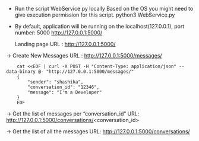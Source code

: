 -	Run the script WebService.py locally 
    Based on the OS you might need to give execution permission for this script. 
    python3 WebService.py
-	By default, application will be running on the localhost(127.0.0.1), port number: 5000
    http://127.0.0.1:5000/
    
    Landing page 
        URL : http://127.0.0.1:5000/


->  Create New Messages 
	URL : http://127.0.0.1:5000/messages/

        cat <<EOF | curl -X POST -H "Content-Type: application/json" --data-binary @- "http://127.0.0.1:5000/messages/"
        {
            "sender": "shashika",
            "conversation_id": "12346",
            "message": "I'm a Developer"
        }
        EOF
    
    
->  Get the list of messages per “conversation_id”
        URL: http://127.0.0.1:5000/conversations/<conversation_id>
    
-> Get the list of all the messages 
        URL: http://127.0.0.1:5000/conversations/

